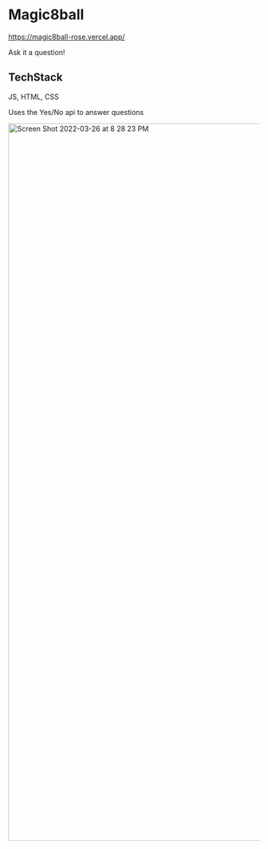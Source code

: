 # Magic8ball
https://magic8ball-rose.vercel.app/

Ask it a question!


## TechStack

JS, HTML, CSS 

Uses the Yes/No api to answer questions



<img width="1437" alt="Screen Shot 2022-03-26 at 8 28 23 PM" src="https://user-images.githubusercontent.com/88252222/160261509-38f3420d-9aca-4055-aa81-a2d60ffb642f.png">

